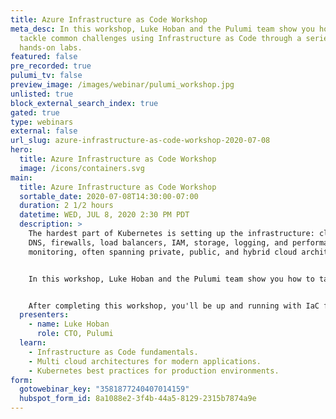 ```yaml
---
title: Azure Infrastructure as Code Workshop
meta_desc: In this workshop, Luke Hoban and the Pulumi team show you how to
  tackle common challenges using Infrastructure as Code through a series of
  hands-on labs.
featured: false
pre_recorded: true
pulumi_tv: false
preview_image: /images/webinar/pulumi_workshop.jpg
unlisted: true
block_external_search_index: true
gated: true
type: webinars
external: false
url_slug: azure-infrastructure-as-code-workshop-2020-07-08
hero:
  title: Azure Infrastructure as Code Workshop
  image: /icons/containers.svg
main:
  title: Azure Infrastructure as Code Workshop
  sortable_date: 2020-07-08T14:30:00-07:00
  duration: 2 1/2 hours
  datetime: WED, JUL 8, 2020 2:30 PM PDT
  description: >
    The hardest part of Kubernetes is setting up the infrastructure: clusters,
    DNS, firewalls, load balancers, IAM, storage, logging, and performance
    monitoring, often spanning private, public, and hybrid cloud architectures.


    In this workshop, Luke Hoban and the Pulumi team show you how to tackle these challenges using Infrastructure as Code (IaC) through a series of hands-on labs. The techniques work for any cloud --- Azure, AWS, and GCP. You'll be able to leverage your favorite languages including Python, Go, JavaScript, TypeScript, and C# instead of YAML or domain-specific languages.


    After completing this workshop, you'll be up and running with IaC fundamentals, modern application architectures across many clouds, and Kubernetes best-practices that are ready for production environments. You'll also be ready to empower your development teams to be more productive --- continuously deploying both their applications and infrastructure.
  presenters:
    - name: Luke Hoban
      role: CTO, Pulumi
  learn:
    - Infrastructure as Code fundamentals.
    - Multi cloud architectures for modern applications.
    - Kubernetes best practices for production environments.
form:
  gotowebinar_key: "3581877240407014159"
  hubspot_form_id: 8a1088e2-3f4b-44a5-8129-2315b7874a9e
---
```

